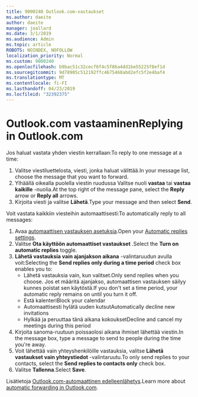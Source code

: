```yaml
---
title: 9000240 Outlook.com-vastaukset
ms.author: daeite
author: daeite
manager: joallard
ms.date: 3/1/2019
ms.audience: Admin
ms.topic: article
ROBOTS: NOINDEX, NOFOLLOW
localization_priority: Normal
ms.custom: 9000240
ms.openlocfilehash: b9bac51c32cecf6f4c5f86a4dd1be55225f8ef1d
ms.sourcegitcommit: 9d78905c512192ffc4675468abd2efc5f2e4baf4
ms.translationtype: MT
ms.contentlocale: fi-FI
ms.lasthandoff: 04/23/2019
ms.locfileid: "32392375"
---
```

# <a name="replying-in-outlookcom"></a><span data-ttu-id="e2e51-102">Outlook.com vastaaminen</span><span class="sxs-lookup"><span data-stu-id="e2e51-102">Replying in Outlook.com</span></span>

<span data-ttu-id="e2e51-103">Jos haluat vastata yhden viestin kerrallaan:</span><span class="sxs-lookup"><span data-stu-id="e2e51-103">To reply to one message at a time:</span></span>

1. <span data-ttu-id="e2e51-104">Valitse viestiluettelosta, viesti, jonka haluat välittää.</span><span class="sxs-lookup"><span data-stu-id="e2e51-104">In your message list, choose the message that you want to forward.</span></span>
2. <span data-ttu-id="e2e51-105">Ylhäällä oikealla puolella viestin ruudussa Valitse nuoli **vastaa** tai **vastaa kaikille** -nuolia.</span><span class="sxs-lookup"><span data-stu-id="e2e51-105">At the top right of the message pane, select the **Reply** arrow or **Reply all** arrows.</span></span>
3. <span data-ttu-id="e2e51-106">Kirjoita viesti ja valitse **Lähetä**.</span><span class="sxs-lookup"><span data-stu-id="e2e51-106">Type your message and then select **Send**.</span></span>

<span data-ttu-id="e2e51-107">Voit vastata kaikkiin viesteihin automaattisesti:</span><span class="sxs-lookup"><span data-stu-id="e2e51-107">To automatically reply to all messages:</span></span>

1. <span data-ttu-id="e2e51-108">Avaa [automaattisen vastauksen asetuksia](https://outlook.live.com/mail/options/mail/automaticReplies/automaticRepliesOption).</span><span class="sxs-lookup"><span data-stu-id="e2e51-108">Open your [Automatic replies settings](https://outlook.live.com/mail/options/mail/automaticReplies/automaticRepliesOption).</span></span>
2. <span data-ttu-id="e2e51-109">Valitse **Ota käyttöön automaattiset vastaukset** .</span><span class="sxs-lookup"><span data-stu-id="e2e51-109">Select the **Turn on automatic replies** toggle.</span></span>
3. <span data-ttu-id="e2e51-110">**Lähetä vastauksia vain ajanjakson aikana** -valintaruudun avulla voit:</span><span class="sxs-lookup"><span data-stu-id="e2e51-110">Selecting the **Send replies only during a time period** check box enables you to:</span></span>
    - <span data-ttu-id="e2e51-111">Lähetä vastauksia vain, kun valitset.</span><span class="sxs-lookup"><span data-stu-id="e2e51-111">Only send replies when you choose.</span></span> <span data-ttu-id="e2e51-112">Jos et määritä ajanjakso, automaattisen vastauksen säilyy kunnes poistat sen käytöstä.</span><span class="sxs-lookup"><span data-stu-id="e2e51-112">If you don't set a time period, your automatic reply remains on until you turn it off.</span></span>
    - <span data-ttu-id="e2e51-113">Estä kalenteri</span><span class="sxs-lookup"><span data-stu-id="e2e51-113">Block your calendar</span></span>
    - <span data-ttu-id="e2e51-114">Automaattisesti hylätä uuden kutsut</span><span class="sxs-lookup"><span data-stu-id="e2e51-114">Automatically decline new invitations</span></span>
    - <span data-ttu-id="e2e51-115">Hylkää ja peruuttaa tänä aikana kokoukset</span><span class="sxs-lookup"><span data-stu-id="e2e51-115">Decline and cancel my meetings during this period</span></span>
4. <span data-ttu-id="e2e51-116">Kirjoita sanoma-ruutuun poissaolosi aikana ihmiset lähettää viestin.</span><span class="sxs-lookup"><span data-stu-id="e2e51-116">In the message box, type a message to send to people during the time you're away.</span></span>
5. <span data-ttu-id="e2e51-117">Voit lähettää vain yhteyshenkilöille vastauksia, valitse **Lähetä vastaukset vain yhteystiedot** -valintaruutu.</span><span class="sxs-lookup"><span data-stu-id="e2e51-117">To only send replies to your contacts, select the **Send replies to contacts only** check box.</span></span>
6. <span data-ttu-id="e2e51-118">Valitse **Tallenna**.</span><span class="sxs-lookup"><span data-stu-id="e2e51-118">Select **Save**.</span></span>

<span data-ttu-id="e2e51-119">Lisätietoja [Outlook.com-automaattinen edelleenlähetys](https://support.office.com/article/14614626-9855-48dc-a986-dec81d07b1a0).</span><span class="sxs-lookup"><span data-stu-id="e2e51-119">Learn more about [automatic forwarding in Outlook.com](https://support.office.com/article/14614626-9855-48dc-a986-dec81d07b1a0).</span></span>